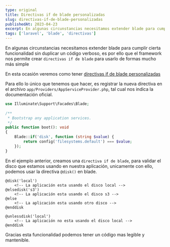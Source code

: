 ```yaml
---
type: original
title: Directivas if de blade personalizadas
slug: directivas-if-de-blade-personalizadas
publishedAt: 2023-04-23
excerpt: En algunas circunstancias necesitamos extender blade para cumplir cierta funcionalidad sin duplicar un código verboso, es por ello que el framework nos permite crear directivas if de blade para usarlo de formas mucho más simple
tags: ['laravel', 'blade', 'directivas']
---
```


En algunas circunstancias necesitamos extender blade para cumplir cierta funcionalidad sin duplicar un código verboso, es por ello que el framework nos permite crear `directivas if de blade` para usarlo de formas mucho más simple

En esta ocasión veremos como tener <a href="https://laravel.com/docs/10.x/blade#custom-if-statements" target="_blank" title="Documentación de laravel" rel="nofollow noopener">directivas if de blade personalizadas</a>

Para ello lo único que tenemos que hacer, es registrar la nueva directiva en el archivo `app/Providers/AppServiceProvider.php`, tal cual nos indica la documentación oficial.

```php
use Illuminate\Support\Facades\Blade;
 
/**
 * Bootstrap any application services.
 */
public function boot(): void
{
    Blade::if('disk', function (string $value) {
        return config('filesystems.default') === $value;
    });
}
```

En el ejemplo anterior, creamos una `directiva if de blade`, para validar el disco que estamos usando en nuestra aplicación, unicamente con ello, podemos usar la directiva `@disk()` en blade.

```blade
@disk('local')
    <!-- La aplicación esta usando el disco local -->
@elsedisk('s3')
    <!-- La aplicación esta usando el disco s3 -->
@else
    <!-- La aplicación esta usando otro disco -->
@enddisk
 
@unlessdisk('local')
    <!-- La aplicación no esta usando el disco local -->
@enddisk
```

Gracias esta funcionalidad podemos tener un código mas legible y mantenible.